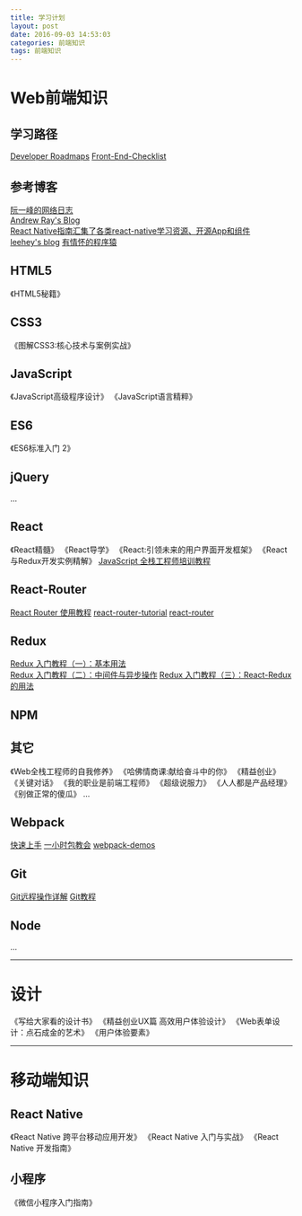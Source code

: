 ```yaml
---
title: 学习计划
layout: post
date: 2016-09-03 14:53:03
categories: 前端知识
tags: 前端知识
---
```


# Web前端知识

## 学习路径

[Developer Roadmaps](https://roadmap.sh/)
[Front-End-Checklist](https://github.com/thedaviddias/Front-End-Checklist)

## 参考博客

[阮一峰的网络日志](http://www.ruanyifeng.com/blog/)  
[Andrew Ray's Blog](http://blog.andrewray.me/)  
[React Native指南汇集了各类react-native学习资源、开源App和组件](https://github.com/reactnativecn/react-native-guide)  
[leehey's blog](https://github.com/lcxfs1991/blog) 
[有情怀的程序猿](http://www.jianshu.com/users/4713cde8f222/latest_articles) 

## HTML5

《HTML5秘籍》

## CSS3

《图解CSS3:核心技术与案例实战》

## JavaScript

《JavaScript高级程序设计》
《JavaScript语言精粹》

## ES6

《ES6标准入门 2》

## jQuery

...

## React

《React精髓》
《React导学》
《React:引领未来的用户界面开发框架》
《React与Redux开发实例精解》
[JavaScript 全栈工程师培训教程](http://www.ruanyifeng.com/blog/2016/11/javascript.html)

## React-Router

[React Router 使用教程](http://www.ruanyifeng.com/blog/2016/05/react_router.html) 
[react-router-tutorial](https://github.com/reactjs/react-router-tutorial/tree/master/lessons) 
[react-router](https://github.com/ReactTraining/react-router) 

## Redux

[Redux 入门教程（一）：基本用法](http://www.ruanyifeng.com/blog/2016/09/redux_tutorial_part_one_basic_usages.html)  
[Redux 入门教程（二）：中间件与异步操作](http://www.ruanyifeng.com/blog/2016/09/redux_tutorial_part_two_async_operations.html)
[Redux 入门教程（三）：React-Redux 的用法](http://www.ruanyifeng.com/blog/2016/09/redux_tutorial_part_three_react-redux.html) 

## NPM

## 其它

《Web全栈工程师的自我修养》
《哈佛情商课:献给奋斗中的你》
《精益创业》
《关键对话》
《我的职业是前端工程师》
《超级说服力》
《人人都是产品经理》
《别做正常的傻瓜》
...

## Webpack

[快速上手](http://webpack.github.io/docs/tutorials/getting-started/) 
[一小时包教会](http://www.cnblogs.com/vajoy/p/4650467.html) 
[webpack-demos](https://github.com/ruanyf/webpack-demos) 

## Git

[Git远程操作详解](http://www.ruanyifeng.com/blog/2014/06/git_remote.html) 
[Git教程](http://www.liaoxuefeng.com/wiki/0013739516305929606dd18361248578c67b8067c8c017b000/)

## Node

...

---

# 设计

《写给大家看的设计书》
《精益创业UX篇 高效用户体验设计》
《Web表单设计：点石成金的艺术》
《用户体验要素》

---

# 移动端知识

## React Native

《React Native 跨平台移动应用开发》
《React Native 入门与实战》
《React Native 开发指南》

## 小程序

《微信小程序入门指南》